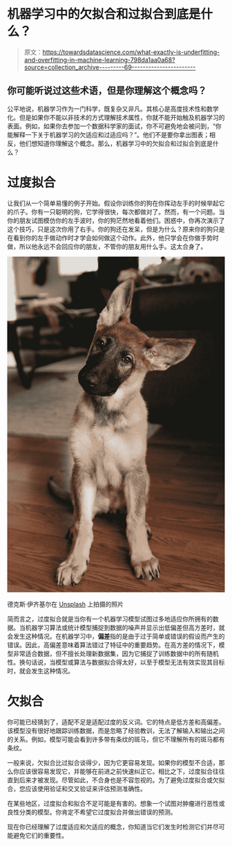 # 机器学习中的欠拟合和过拟合到底是什么？

> 原文：<https://towardsdatascience.com/what-exactly-is-underfitting-and-overfitting-in-machine-learning-798da1aa0a68?source=collection_archive---------69----------------------->

## 你可能听说过这些术语，但是你理解这个概念吗？

公平地说，机器学习作为一门科学，既复杂又非凡。其核心是高度技术性和数学化。但是如果你不能以非技术的方式理解技术属性，你就不能开始触及机器学习的表面。例如，如果你去参加一个数据科学家的面试，你不可避免地会被问到，“你能解释一下关于机器学习的欠适应和过适应吗？”。他们不是要你拿出图表；相反，他们想知道你理解这个概念。那么，机器学习中的欠拟合和过拟合到底是什么？

# 过度拟合

让我们从一个简单易懂的例子开始。假设你训练你的狗在你挥动左手的时候举起它的爪子。你有一只聪明的狗，它学得很快，每次都做对了。然而，有一个问题。当你的朋友试图模仿你的左手波时，你的狗茫然地看着他们。困惑中，你再次演示了这个技巧，只是这次你用了右手。你的狗还在发呆，但是为什么？原来你的狗只是在看到你的左手做动作时才学会如何做这个动作。此外，他只学会在你做手势时做，所以他永远不会回应你的朋友，不管你的朋友用什么手。这太合身了。

![](img/204de0b2787a1eb6fa2284ef551a6bdc.png)

德克斯·伊齐基尔在 [Unsplash](https://unsplash.com/@sapire/likes?utm_source=unsplash&utm_medium=referral&utm_content=creditCopyText) 上拍摄的照片

简而言之，过度拟合就是当你有一个机器学习模型试图过多地适应你所拥有的数据。当机器学习算法或统计模型捕捉到数据的噪声并显示出低偏差但高方差时，就会发生这种情况。在机器学习中，**偏差**指的是由于过于简单或错误的假设而产生的错误。因此，高偏差意味着算法错过了特征中的重要趋势。在高方差的情况下，模型非常适合数据，但不擅长处理新数据集，因为它捕捉了训练数据中的所有随机性。换句话说，当模型或算法与数据拟合得太好，以至于模型无法有效实现其目标时，就会发生这种情况。

# 欠拟合

你可能已经猜到了，适配不足是适配过度的反义词。它的特点是低方差和高偏差。该模型没有很好地跟踪训练数据，而是忽略了经验教训，无法了解输入和输出之间的关系。例如，模型可能会看到许多带有条纹的斑马，但它不理解所有的斑马都有条纹。

一般来说，欠拟合比过拟合谈得少，因为它更容易发现。如果你的模型不合适，那么你应该很容易发现它，并能够在前进之前快速纠正它。相比之下，过度拟合往往直到后来才被发现。尽管如此，不合身也是不容忽视的。为了避免过度拟合或欠拟合，您应该使用验证和交叉验证来评估预测准确性。

在某些地区，过度拟合和拟合不足可能是有害的。想象一个试图对肿瘤进行恶性或良性分类的模型。你肯定不希望它过度拟合并做出错误的预测。

现在你已经理解了过度适应和欠适应的概念，你知道当它们发生时检测它们并尽可能避免它们的重要性。